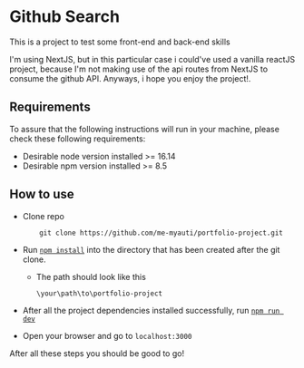 # Github Search

This is a project to test some front-end and back-end skills

I'm using NextJS, but in this particular case i could've used a vanilla reactJS project, because I'm not making use of the api routes from NextJS to consume the github API. Anyways, i hope you enjoy the project!.

## Requirements

To assure that the following instructions will run in your machine, please check these following requirements: 

* Desirable node version installed >= 16.14
* Desirable npm version installed >= 8.5

## How to use
* Clone repo 
    ```
        git clone https://github.com/me-myauti/portfolio-project.git
    ```
* Run [`npm install`](https://docs.npmjs.com/cli/v6/commands/npm-install) into the directory that has been created after the git clone.
    * The path should look like this
        ```
        \your\path\to\portfolio-project
        ```

* After all the project dependencies installed successfully, run [`npm run dev`](https://nextjs.org/learn/basics/create-nextjs-app/setup)

* Open your browser and go to ```localhost:3000```

After all these steps you should be good to go!
